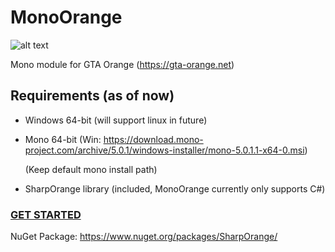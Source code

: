 # MonoOrange
![alt text](http://i.imgur.com/qF4DQKg.png)

Mono module for GTA Orange (https://gta-orange.net)

## Requirements (as of now)

* Windows 64-bit (will support linux in future)

* Mono 64-bit (Win: https://download.mono-project.com/archive/5.0.1/windows-installer/mono-5.0.1.1-x64-0.msi)

  (Keep default mono install path)

* SharpOrange library (included, MonoOrange currently only supports C#)

### [GET STARTED](https://gitlab.com/orange_team/csharp-module/wikis/Getting%20started)

NuGet Package: https://www.nuget.org/packages/SharpOrange/
